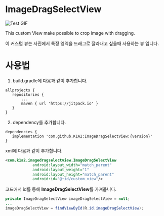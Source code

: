 # ImageDragSelectView
![Test GIF](https://github.com/K1A2/ImageDragSelectView/blob/master/selectview_test.gif)


This custom View make possible to crop image with dragging.
 
 이 커스텀 뷰는 사진에서 특정 영역을 드래그로 잘라내고 싶을때 사용하는 뷰 입니다.
 # 사용법
 1. build.gradle에 다음과 같이 추가합니다.
 ```
 allprojects {
	repositories {
		...
		maven { url 'https://jitpack.io' }
	}
}
```
 
 
 2. dependency를 추가합니다.
 ```
 dependencies {
 	implementation 'com.github.K1A2:ImageDragSelectView:{version}'
}
```


xml에 다음과 같이 추가합니다.
```xml
<com.k1a2.imagedragselectview.ImageDragSelectView
            android:layout_width="match_parent"
            android:layout_weight="1"
            android:layout_height="match_parent"
            android:id="@+id/custom_view"/>
```


코드애서 id를 통해 **ImageDragSelectView**를 가져옵니다.
```java
private ImageDragSelectView imageDragSelectView = null;
...
imageDragSelectView = findViewById(R.id.imageDragSelectView);
```
